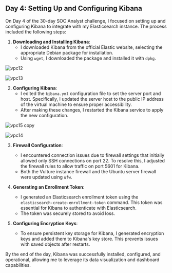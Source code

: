 ## Day 4: Setting Up and Configuring Kibana

On Day 4 of the 30-day SOC Analyst challenge, I focused on setting up and configuring Kibana to integrate with my Elasticsearch instance. The process included the following steps:

1. **Downloading and Installing Kibana**:
   - I downloaded Kibana from the official Elastic website, selecting the appropriate Debian package for installation.
   - Using `wget`, I downloaded the package and installed it with `dpkg`.


![vpc12](https://github.com/user-attachments/assets/7ad89bba-680a-4ffa-953f-d6afb2d8bfba)

![vpc13](https://github.com/user-attachments/assets/ab9ad5b4-f19c-4c6f-9e37-73312f5d2a4d)



2. **Configuring Kibana**:
   - I edited the `kibana.yml` configuration file to set the server port and host. Specifically, I updated the server host to the public IP address of the virtual machine to ensure proper accessibility.
   - After making these changes, I restarted the Kibana service to apply the new configuration.
  
![vpc15 copy](https://github.com/user-attachments/assets/e31206e0-94bf-4617-a230-7a96de6f286d)


![vpc14](https://github.com/user-attachments/assets/60f3e0a9-1897-4e23-8fc5-9489096d09af)



3. **Firewall Configuration**:
   - I encountered connection issues due to firewall settings that initially allowed only SSH connections on port 22. To resolve this, I adjusted the firewall rules to allow traffic on port 5601 for Kibana.
   - Both the Vulture instance firewall and the Ubuntu server firewall were updated using `ufw`.


4. **Generating an Enrollment Token**:
   - I generated an Elasticsearch enrollment token using the `elasticsearch-create-enrollment-token` command. This token was essential for Kibana to authenticate with Elasticsearch.
   - The token was securely stored to avoid loss.



5. **Configuring Encryption Keys**:
   - To ensure persistent key storage for Kibana, I generated encryption keys and added them to Kibana's key store. This prevents issues with saved objects after restarts.

By the end of the day, Kibana was successfully installed, configured, and operational, allowing me to leverage its data visualization and dashboard capabilities.
